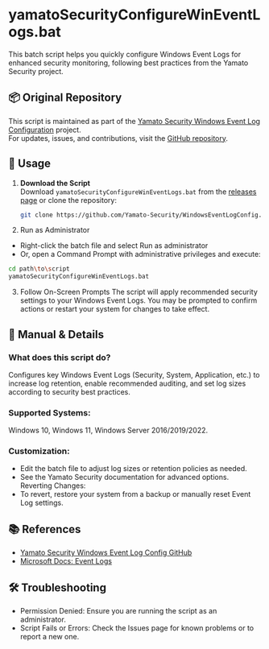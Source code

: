 # yamatoSecurityConfigureWinEventLogs.bat

This batch script helps you quickly configure Windows Event Logs for enhanced security monitoring, following best practices from the Yamato Security project.

## 📦 Original Repository

This script is maintained as part of the [Yamato Security Windows Event Log Configuration](https://github.com/Yamato-Security/WindowsEventLogConfig) project.  
For updates, issues, and contributions, visit the [GitHub repository](https://github.com/Yamato-Security/WindowsEventLogConfig).

## 🚀 Usage

1. **Download the Script**  
   Download `yamatoSecurityConfigureWinEventLogs.bat` from the [releases page](https://github.com/Yamato-Security/WindowsEventLogConfig/releases) or clone the repository:
   ```sh
   git clone https://github.com/Yamato-Security/WindowsEventLogConfig.git
   ```
2. Run as Administrator
* Right-click the batch file and select Run as administrator
* Or, open a Command Prompt with administrative privileges and execute:
```sh
cd path\to\script
yamatoSecurityConfigureWinEventLogs.bat
```

3. Follow On-Screen Prompts
The script will apply recommended security settings to your Windows Event Logs.
You may be prompted to confirm actions or restart your system for changes to take effect.

## 📝 Manual & Details
### What does this script do?
Configures key Windows Event Logs (Security, System, Application, etc.) to increase log retention, enable recommended auditing, and set log sizes according to security best practices.

### Supported Systems:
Windows 10, Windows 11, Windows Server 2016/2019/2022.

### Customization:
* Edit the batch file to adjust log sizes or retention policies as needed.
* See the Yamato Security documentation for advanced options.
Reverting Changes:
* To revert, restore your system from a backup or manually reset Event Log settings.

## 📚 References
* [Yamato Security Windows Event Log Config GitHub](https://github.com/Yamato-Security/EnableWindowsLogSettings)
* [Microsoft Docs: Event Logs](https://learn.microsoft.com/en-us/windows/win32/eventlog/event-logging)

## 🛠️ Troubleshooting
* Permission Denied:
Ensure you are running the script as an administrator.
* Script Fails or Errors:
Check the Issues page for known problems or to report a new one.
